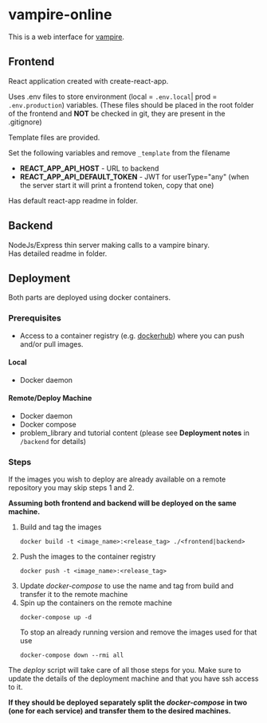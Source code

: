 # vampire-online

This is a web interface for [vampire](https://vprover.github.io/).

## Frontend

React application created with create-react-app.  

Uses .env files to store environment (local = `.env.local`| prod = `.env.production`) variables. (These files should be placed in the root folder of the frontend and **NOT** be checked in git, they are present in the .gitignore)

Template files are provided.

Set the following variables and remove `_template` from the filename

* **REACT_APP_API_HOST** - URL to backend
* **REACT_APP_API_DEFAULT_TOKEN** - JWT for userType="any" (when the server start it will print a frontend token, copy that one)

Has default react-app readme in folder.

## Backend

NodeJs/Express thin server making calls to a vampire binary.  
Has detailed readme in folder.

## Deployment

Both parts are deployed using docker containers.  

### Prerequisites

* Access to a container registry (e.g. [dockerhub](https://hub.docker.com/)) where you can push and/or pull images.  

#### Local

* Docker daemon

#### Remote/Deploy Machine

* Docker daemon
* Docker compose
* problem_library and tutorial content (please see **Deployment notes** in `/backend` for details)

### Steps

If the images you wish to deploy are already available on a remote repository you may skip steps 1 and 2.

**Assuming both frontend and backend will be deployed on the same machine.**  

1. Build and tag the images
    ```
    docker build -t <image_name>:<release_tag> ./<frontend|backend>
    ```
2. Push the images to the container registry
    ```
    docker push -t <image_name>:<release_tag>
    ```
3. Update _docker-compose_ to use the name and tag from build and transfer it to the remote machine
4. Spin up the containers on the remote machine
    ```
    docker-compose up -d
    ```
    To stop an already running version and remove the images used for that use
    ```
    docker-compose down --rmi all
    ```
The _deploy_ script will take care of all those steps for you. Make sure to update the details of the deployment machine and that you have ssh access to it.

**If they should be deployed separately split the _docker-compose_ in two (one for each service) and transfer them to the desired machines.**